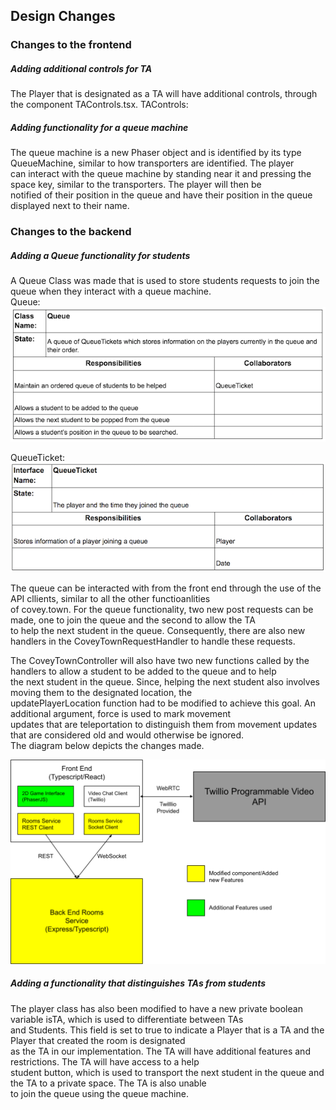 ## Design Changes     

### Changes to the frontend    
##### Adding additional controls for TA
The Player that is designated as a TA will have additional controls, through the component TAControls.tsx.
TAControls:


##### Adding functionality for a queue machine
The queue machine is a new Phaser object and is identified by its type QueueMachine, similar to how transporters are identified. The player     
can interact with the queue machine by standing near it and pressing the space key, similar to the transporters. The player will then be     
notified of their position in the queue and have their position in the queue displayed next to their name. 

### Changes to the backend   
##### Adding a Queue functionality for students
A Queue Class was made that is used to store students requests to join the queue when they interact with a queue machine.     
Queue:      
![alt text](https://github.com/willstenzel/covey.town/blob/master/docs/CRCCards/QueueCRC.png)

QueueTicket:        
![alt text](https://github.com/willstenzel/covey.town/blob/master/docs/CRCCards/QueueTicketCRC.png)

The queue can be interacted with from the front end through the use of the API cllients, similar to all the other functioanlities  
of covey.town. For the queue functionality, two new post requests can be made, one to join the queue and the second to allow the TA    
to help the next student in the queue. Consequently, there are also new handlers in the CoveyTownRequestHandler to handle these requests.  

The CoveyTownController will also have two new functions called by the handlers to allow a student to be added to the queue and to help     
the next student in the queue. Since, helping the next student also involves moving them to the designated location, the     
updatePlayerLocation function had to be modified to achieve this goal. An additional argument, force is used to mark movement         
updates that are teleportation to distinguish them from movement updates that are considered old and would otherwise be ignored.        
The diagram below depicts the changes made.     

![alt text](https://github.com/willstenzel/covey.town/blob/master/docs/office-hours-architecture.png)

##### Adding a functionality that distinguishes TAs from students 
The player class has also been modified to have a new private boolean variable isTA, which is used to differentiate between TAs        
and Students. This field is set to true to indicate a Player that is a TA and the Player that created the room is designated      
as the TA in our implementation. The TA will have additional features and restrictions. The TA will have access to a help       
student button, which is used to transport the next student in the queue and the TA to a private space. The TA is also unable      
to join the queue using the queue machine.     
